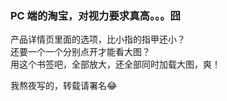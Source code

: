 ### PC 端的淘宝，对视力要求真高。。。囧

产品详情页里面的选项，比小指的指甲还小？  
还要一个一个分别点开才能看大图？  
用这个书签吧，全部放大，还全部同时加载大图，爽！
  
  我熬夜写的，转载请署名😂